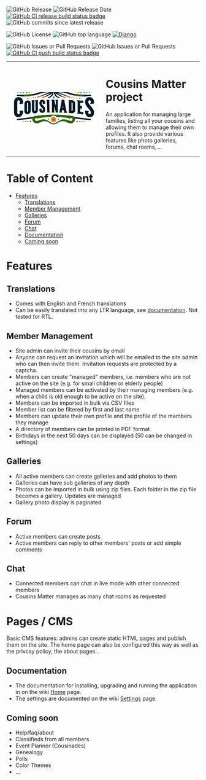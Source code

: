 <div style="display:block; align-items:center">

![GitHub Release](https://img.shields.io/github/v/release/leolivier/cousins-matter) ![GitHub Release Date](https://img.shields.io/github/release-date/leolivier/cousins-matter) [![GitHub CI release build status badge](https://github.com/leolivier/cousins-matter/actions/workflows/publish-image-on-release.yml/badge.svg)](https://github.com/leolivier/cousins-matter/actions?query=workflow%Release+build) ![GitHub commits since latest release](https://img.shields.io/github/commits-since/leolivier/cousins-matter/latest)

 ![GitHub License](https://img.shields.io/github/license/leolivier/cousins-matter) ![GitHub top language](https://img.shields.io/github/languages/top/leolivier/cousins-matter) [![Django](https://img.shields.io/badge/Django-5.0.2-green)](https://www.djangoproject.com/) 

![GitHub Issues or Pull Requests](https://img.shields.io/github/issues-closed-raw/leolivier/cousins-matter) ![GitHub Issues or Pull Requests](https://img.shields.io/github/issues-raw/leolivier/cousins-matter) [![GitHub CI push build status badge](https://github.com/leolivier/cousins-matter/actions/workflows/publish-image-on-push.yml/badge.svg?branch=main)](https://github.com/leolivier/cousins-matter/actions?query=workflow%3APush+build) 

</div>

<table>
 <tr>
  <td width="50%"><img src='https://raw.githubusercontent.com/leolivier/cousins-matter/main/cm_main/static/cm_main/images/cousinades.jpg' title="Cousins Matter!"></td>
  <td> <h1>Cousins Matter project</h1>
   <p>An application for managing large families, listing all your cousins and allowing them to manage their own profiles. It also provide various features like photo galleries, forums, chat rooms, ...</p>
  </td>
 </tr>
</table>

# Table of Content
* [Features](#features)
  * [Translations](#translations)
  * [Member Management](#member-management)
  * [Galleries](#galleries)
  * [Forum](#forum)
  * [Chat](#chat)
  * [Documentation](#documentation)
  * [Coming soon](#coming-soon)

# Features

## Translations
* Comes with English and French translations
* Can be easily translated into any LTR language, see [documentation](https://github.com/leolivier/cousins-matter/wiki#translate-to-a-new-language). Not tested for RTL.

## Member Management
* Site admin can invite their cousins by email
* Anyone can request an invitation which will be emailed to the site admin who can then invite them. Invitation requests are protected by a captcha.
* Members can create "managed" members, i.e. members who are not active on the site (e.g. for small children or elderly people)
* Managed members can be activated by their managing members (e.g. when a child is old enough to be active on the site).
* Members can be imported in bulk via CSV files
* Member list can be filtered by first and last name
* Members can update their own profile and the profile of the members they manage
* A directory of members can be printed in PDF format
* Birthdays in the next 50 days can be displayed (50 can be changed in settings)

## Galleries
* All active members can create galleries and add photos to them
* Galleries can have sub galleries of any depth
* Photos can be imported in bulk using zip files. Each folder in the zip file becomes a gallery. Updates are managed
* Gallery photo display is paginated

## Forum
* Active members can create posts
* Active members can reply to other members' posts or add simple comments

## Chat
* Connected members can chat in live mode with other connected members
* Cousins Matter manages as many chat rooms as requested

# Pages / CMS
Basic CMS features: admins can create static HTML pages and publish them on the site. 
The home page can also be configured this way as well as the privcay policy, the about pages... 

## Documentation
* The documentation for installing, upgrading and running the application in on the wiki [Home](https://github.com/leolivier/cousins-matter/wiki) page.
* The settings are documented on the wiki [Settings](https://github.com/leolivier/cousins-matter/wiki/settings) page.

## Coming soon
  * Help/faq/about
  * Classifieds from all members
  * Event Planner (Cousinades)
  * Genealogy
  * Polls
  * Color Themes
  * ...
